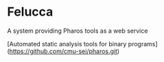 # Felucca
A system providing Pharos tools as a web service

[Automated static analysis tools for binary programs] (https://github.com/cmu-sei/pharos.git)

